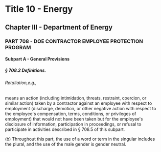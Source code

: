 
# Title 10 - Energy
## Chapter III - Department of Energy
### PART 708 - DOE CONTRACTOR EMPLOYEE PROTECTION PROGRAM
#### Subpart A - General Provisions
##### § 708.2 Definitions.
###### Retaliation,e.g.,

means an action (including intimidation, threats, restraint, coercion, or similar action) taken by a contractor against an employee with respect to employment (discharge, demotion, or other negative action with respect to the employee's compensation, terms, conditions, or privileges of employment) that would not have been taken but for the employee's disclosure of information, participation in proceedings, or refusal to participate in activities described in § 708.5 of this subpart.

(b) Throughout this part, the use of a word or term in the singular includes the plural, and the use of the male gender is gender neutral.
